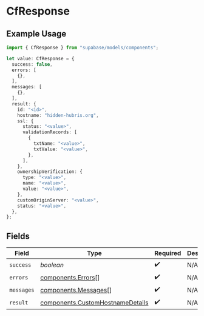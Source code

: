 # CfResponse

## Example Usage

```typescript
import { CfResponse } from "supabase/models/components";

let value: CfResponse = {
  success: false,
  errors: [
    {},
  ],
  messages: [
    {},
  ],
  result: {
    id: "<id>",
    hostname: "hidden-hubris.org",
    ssl: {
      status: "<value>",
      validationRecords: [
        {
          txtName: "<value>",
          txtValue: "<value>",
        },
      ],
    },
    ownershipVerification: {
      type: "<value>",
      name: "<value>",
      value: "<value>",
    },
    customOriginServer: "<value>",
    status: "<value>",
  },
};
```

## Fields

| Field                                                                                | Type                                                                                 | Required                                                                             | Description                                                                          |
| ------------------------------------------------------------------------------------ | ------------------------------------------------------------------------------------ | ------------------------------------------------------------------------------------ | ------------------------------------------------------------------------------------ |
| `success`                                                                            | *boolean*                                                                            | :heavy_check_mark:                                                                   | N/A                                                                                  |
| `errors`                                                                             | [components.Errors](../../models/components/errors.md)[]                             | :heavy_check_mark:                                                                   | N/A                                                                                  |
| `messages`                                                                           | [components.Messages](../../models/components/messages.md)[]                         | :heavy_check_mark:                                                                   | N/A                                                                                  |
| `result`                                                                             | [components.CustomHostnameDetails](../../models/components/customhostnamedetails.md) | :heavy_check_mark:                                                                   | N/A                                                                                  |